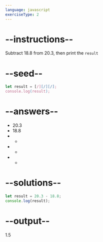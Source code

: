 ```yaml
---
language: javascript
exerciseType: 2
---
```


# --instructions--

Subtract 18.8 from 20.3, then print the `result`

# --seed--

```javascript
let result = [/][/][/];
console.log(result);
```

# --answers--

- 20.3
- 18.8
-  - 
-  + 
-  * 

# --solutions--

```javascript
let result = 20.3 - 18.8;
console.log(result);
```

# --output--

1.5
